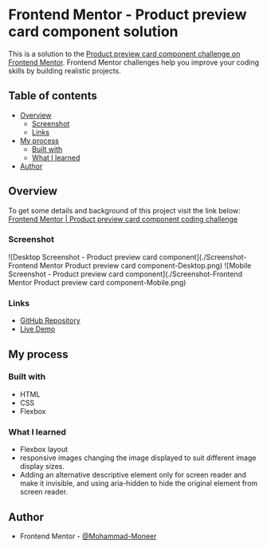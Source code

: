 # Frontend Mentor - Product preview card component solution

This is a solution to the [Product preview card component challenge on Frontend Mentor](https://www.frontendmentor.io/challenges/product-preview-card-component-GO7UmttRfa). Frontend Mentor challenges help you improve your coding skills by building realistic projects. 

## Table of contents

- [Overview](#overview)
  - [Screenshot](#screenshot)
  - [Links](#links)
- [My process](#my-process)
  - [Built with](#built-with)
  - [What I learned](#what-i-learned)
- [Author](#author)


## Overview
To get some details and background of this project visit the link below:
[Frontend Mentor | Product preview card component coding challenge](https://www.frontendmentor.io/challenges/product-preview-card-component-GO7UmttRfa)

### Screenshot

![Desktop Screenshot - Product preview card component](./Screenshot-Frontend Mentor Product preview card component-Desktop.png)
![Mobile Screenshot - Product preview card component](./Screenshot-Frontend Mentor Product preview card component-Mobile.png)

### Links

- [GitHub Repository](https://github.com/Mohammad-Moneer/product-preview-card-component)
- [Live Demo](https://mohammad-moneer.github.io/product-preview-card-component/)

## My process

### Built with

- HTML
- CSS
- Flexbox


### What I learned

- Flexbox layout
- responsive images
changing the image displayed to suit different image display sizes.
- Adding an alternative descriptive element only for screen reader and make it invisible, and using aria-hidden to hide the original element from screen reader.

## Author

- Frontend Mentor - [@Mohammad-Moneer](https://www.frontendmentor.io/profile/Mohammad-Moneer)